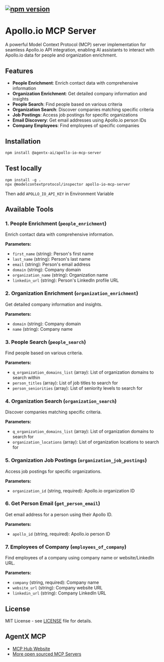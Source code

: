 ## [![npm version](https://img.shields.io/npm/v/@agentx-ai/apollo-io-mcp-server)](https://www.npmjs.com/package/@agentx-ai/apollo-io-mcp-server)

# Apollo.io MCP Server

A powerful Model Context Protocol (MCP) server implementation for seamless Apollo.io API integration, enabling AI assistants to interact with Apollo.io data for people and organization enrichment.

## Features

- **People Enrichment**: Enrich contact data with comprehensive information
- **Organization Enrichment**: Get detailed company information and insights
- **People Search**: Find people based on various criteria
- **Organization Search**: Discover companies matching specific criteria
- **Job Postings**: Access job postings for specific organizations
- **Email Discovery**: Get email addresses using Apollo.io person IDs
- **Company Employees**: Find employees of specific companies

## Installation

```bash
npm install @agentx-ai/apollo-io-mcp-server
```

## Test locally

```
npm install -g .
npx @modelcontextprotocol/inspector apollo-io-mcp-server
```

Then add `APOLLO_IO_API_KEY` in Environment Variable

## Available Tools

### 1. People Enrichment (`people_enrichment`)

Enrich contact data with comprehensive information.

**Parameters:**

- `first_name` (string): Person's first name
- `last_name` (string): Person's last name
- `email` (string): Person's email address
- `domain` (string): Company domain
- `organization_name` (string): Organization name
- `linkedin_url` (string): Person's LinkedIn profile URL

### 2. Organization Enrichment (`organization_enrichment`)

Get detailed company information and insights.

**Parameters:**

- `domain` (string): Company domain
- `name` (string): Company name

### 3. People Search (`people_search`)

Find people based on various criteria.

**Parameters:**

- `q_organization_domains_list` (array): List of organization domains to search within
- `person_titles` (array): List of job titles to search for
- `person_seniorities` (array): List of seniority levels to search for

### 4. Organization Search (`organization_search`)

Discover companies matching specific criteria.

**Parameters:**

- `q_organization_domains_list` (array): List of organization domains to search for
- `organization_locations` (array): List of organization locations to search for

### 5. Organization Job Postings (`organization_job_postings`)

Access job postings for specific organizations.

**Parameters:**

- `organization_id` (string, required): Apollo.io organization ID

### 6. Get Person Email (`get_person_email`)

Get email address for a person using their Apollo ID.

**Parameters:**

- `apollo_id` (string, required): Apollo.io person ID

### 7. Employees of Company (`employees_of_company`)

Find employees of a company using company name or website/LinkedIn URL.

**Parameters:**

- `company` (string, required): Company name
- `website_url` (string): Company website URL
- `linkedin_url` (string): Company LinkedIn URL

## License

MIT License - see [LICENSE](LICENSE) file for details.

## AgentX MCP

- [MCP Hub Website](https://www.agentx.so/mcp)
- [More open sourced MCP Servers](https://github.com/AgentX-ai/AgentX-mcp-servers)
